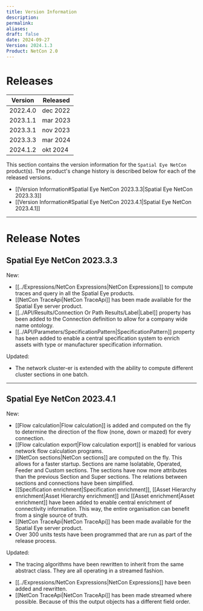 ```yaml
---
title: Version Information
description: 
permalink: 
aliases: 
draft: false
date: 2024-09-27
Version: 2024.1.3
Product: NetCon 2.0
---
```

# Releases

| Version  | Released |
| :------: | -------- |
| 2022.4.0 | dec 2022 |
| 2023.1.1 | mar 2023 |
| 2023.3.1 | nov 2023 |
| 2023.3.3 | mar 2024 |
| 2024.1.2 | okt 2024 |

This section contains the version information for the `Spatial Eye NetCon` product(s). The product's change history is described below for each of the released versions.

- [[Version Information#Spatial Eye NetCon 2023.3.3|Spatial Eye NetCon 2023.3.3]]
- [[Version Information#Spatial Eye NetCon 2023.4.1|Spatial Eye NetCon 2023.4.1]]

---
# Release Notes
## Spatial Eye NetCon 2023.3.3

New:
- [[../Expressions/NetCon Expressions|NetCon Expressions]] to compute traces and query in all the Spatial Eye products.
- [[NetCon TraceApi|NetCon TraceApi]] has been made available for the Spatial Eye server product.
- [[../API/Results/Connection Or Path Results/Label|Label]] property has been added to the Connection definition to allow for a company wide name ontology.
- [[../API/Parameters/SpecificationPattern|SpecificationPattern]] property has been added to enable a central specification system to enrich assets with type or manufacturer specification information.

Updated:
* The network cluster-er is extended with the ability to compute different cluster sections in one batch.

---
## Spatial Eye NetCon 2023.4.1

New:
- [[Flow calculation|Flow calculation]] is added and computed on the fly to determine the direction of the flow (none, down or mazed) for every connection.
- [[Flow calculation export|Flow calculation export]] is enabled for various network flow calculation programs.
- [[NetCon sections|NetCon sections]] are computed on the fly. This allows for a faster startup. Sections are name Isolatable, Operated, Feeder and Custom sections. The sections have now more attributes than the previous Section and Super sections. The relations between sections and connections have been simplified.
- [[Specification enrichment|Specification enrichment]], [[Asset Hierarchy enrichment|Asset Hierarchy enrichment]] and [[Asset enrichment|Asset enrichment]] have been added to enable central enrichment of connectivity information. This way, the entire organisation can benefit from a single source of truth.
- [[NetCon TraceApi|NetCon TraceApi]] has been made available for the Spatial Eye server product.
- Over 300 units tests have been programmed that are run as part of the release process.

Updated:
* The tracing algorithms have been rewritten to inherit from the same abstract class. They are all operating in a streamed fashion.
- [[../Expressions/NetCon Expressions|NetCon Expressions]] have been added and rewritten.
- [[NetCon TraceApi|NetCon TraceApi]] has been made streamed where possible. Because of this the output objects has a different field order.
